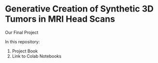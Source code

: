 # Generative Creation of Synthetic 3D Tumors in MRI Head Scans
Our Final Project

In this repository:
1. Project Book
2. Link to Colab Notebooks
